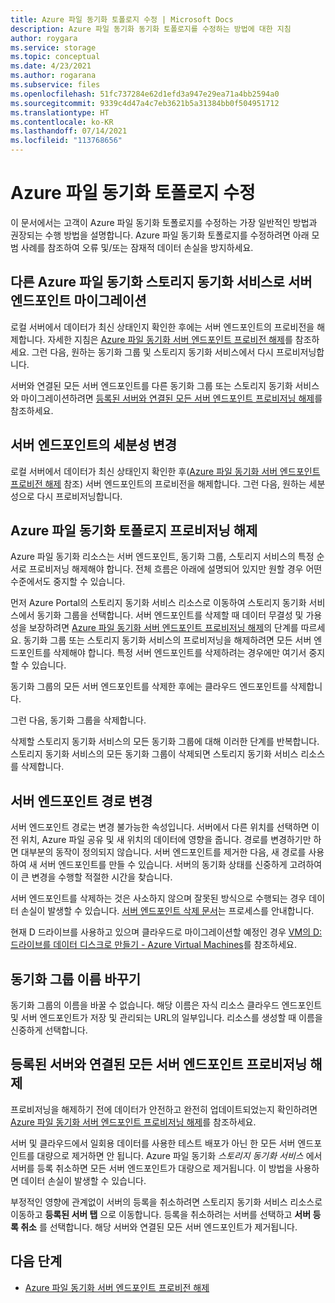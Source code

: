 ```yaml
---
title: Azure 파일 동기화 토폴로지 수정 | Microsoft Docs
description: Azure 파일 동기화 동기화 토폴로지를 수정하는 방법에 대한 지침
author: roygara
ms.service: storage
ms.topic: conceptual
ms.date: 4/23/2021
ms.author: rogarana
ms.subservice: files
ms.openlocfilehash: 51fc737284e62d1efd3a947e29ea71a4bb2594a0
ms.sourcegitcommit: 9339c4d47a4c7eb3621b5a31384bb0f504951712
ms.translationtype: HT
ms.contentlocale: ko-KR
ms.lasthandoff: 07/14/2021
ms.locfileid: "113768656"
---
```

# <a name="modify-your-azure-file-sync-topology"></a>Azure 파일 동기화 토폴로지 수정

이 문서에서는 고객이 Azure 파일 동기화 토폴로지를 수정하는 가장 일반적인 방법과 권장되는 수행 방법을 설명합니다. Azure 파일 동기화 토폴로지를 수정하려면 아래 모범 사례를 참조하여 오류 및/또는 잠재적 데이터 손실을 방지하세요.

## <a name="migrate-a-server-endpoint-to-a-different-azure-file-sync-storage-sync-service"></a>다른 Azure 파일 동기화 스토리지 동기화 서비스로 서버 엔드포인트 마이그레이션

로컬 서버에서 데이터가 최신 상태인지 확인한 후에는 서버 엔드포인트의 프로비전을 해제합니다. 자세한 지침은 [Azure 파일 동기화 서버 엔드포인트 프로비전 해제](./file-sync-server-endpoint-delete.md#scenario-2-you-intend-to-delete-your-server-endpoint-and-stop-using-this-specific-azure-file-share)를 참조하세요. 그런 다음, 원하는 동기화 그룹 및 스토리지 동기화 서비스에서 다시 프로비저닝합니다.

서버와 연결된 모든 서버 엔드포인트를 다른 동기화 그룹 또는 스토리지 동기화 서비스와 마이그레이션하려면 [등록된 서버와 연결된 모든 서버 엔드포인트 프로비저닝 해제](#deprovision-all-server-endpoints-associated-with-a-registered-server)를 참조하세요.

## <a name="change-the-granularity-of-a-server-endpoint"></a>서버 엔드포인트의 세분성 변경

로컬 서버에서 데이터가 최신 상태인지 확인한 후([Azure 파일 동기화 서버 엔드포인트 프로비전 해제](./file-sync-server-endpoint-delete.md#scenario-2-you-intend-to-delete-your-server-endpoint-and-stop-using-this-specific-azure-file-share) 참조) 서버 엔드포인트의 프로비전을 해제합니다. 그런 다음, 원하는 세분성으로 다시 프로비저닝합니다.

## <a name="deprovision-azure-file-sync-topology"></a>Azure 파일 동기화 토폴로지 프로비저닝 해제

Azure 파일 동기화 리소스는 서버 엔드포인트, 동기화 그룹, 스토리지 서비스의 특정 순서로 프로비저닝 해제해야 합니다. 전체 흐름은 아래에 설명되어 있지만 원할 경우 어떤 수준에서도 중지할 수 있습니다. 

먼저 Azure Portal의 스토리지 동기화 서비스 리소스로 이동하여 스토리지 동기화 서비스에서 동기화 그룹을 선택합니다. 서버 엔드포인트를 삭제할 때 데이터 무결성 및 가용성을 보장하려면 [Azure 파일 동기화 서버 엔드포인트 프로비저닝 해제](./file-sync-server-endpoint-delete.md)의 단계를 따르세요. 동기화 그룹 또는 스토리지 동기화 서비스의 프로비저닝을 해제하려면 모든 서버 엔드포인트를 삭제해야 합니다. 특정 서버 엔드포인트를 삭제하려는 경우에만 여기서 중지할 수 있습니다. 

동기화 그룹의 모든 서버 엔드포인트를 삭제한 후에는 클라우드 엔드포인트를 삭제합니다. 

그런 다음, 동기화 그룹을 삭제합니다. 

삭제할 스토리지 동기화 서비스의 모든 동기화 그룹에 대해 이러한 단계를 반복합니다. 스토리지 동기화 서비스의 모든 동기화 그룹이 삭제되면 스토리지 동기화 서비스 리소스를 삭제합니다.

## <a name="change-a-server-endpoint-path"></a>서버 엔드포인트 경로 변경

서버 엔드포인트 경로는 변경 불가능한 속성입니다. 서버에서 다른 위치를 선택하면 이전 위치, Azure 파일 공유 및 새 위치의 데이터에 영향을 줍니다. 경로를 변경하기만 하면 대부분의 동작이 정의되지 않습니다. 서버 엔드포인트를 제거한 다음, 새 경로를 사용하여 새 서버 엔드포인트를 만들 수 있습니다. 서버의 동기화 상태를 신중하게 고려하여 이 큰 변경을 수행할 적절한 시간을 찾습니다.

서버 엔드포인트를 삭제하는 것은 사소하지 않으며 잘못된 방식으로 수행되는 경우 데이터 손실이 발생할 수 있습니다. [서버 엔드포인트 삭제 문서](file-sync-server-endpoint-delete.md)는 프로세스를 안내합니다.

현재 D 드라이브를 사용하고 있으며 클라우드로 마이그레이션할 예정인 경우 [VM의 D: 드라이브를 데이터 디스크로 만들기 - Azure Virtual Machines](../../virtual-machines/windows/change-drive-letter.md)를 참조하세요.

## <a name="rename-a-sync-group"></a>동기화 그룹 이름 바꾸기

동기화 그룹의 이름을 바꿀 수 없습니다. 해당 이름은 자식 리소스 클라우드 엔드포인트 및 서버 엔드포인트가 저장 및 관리되는 URL의 일부입니다. 리소스를 생성할 때 이름을 신중하게 선택합니다.

## <a name="deprovision-all-server-endpoints-associated-with-a-registered-server"></a>등록된 서버와 연결된 모든 서버 엔드포인트 프로비저닝 해제

프로비저닝을 해제하기 전에 데이터가 안전하고 완전히 업데이트되었는지 확인하려면 [Azure 파일 동기화 서버 엔드포인트 프로비저닝 해제](./file-sync-server-endpoint-delete.md)를 참조하세요.

서버 및 클라우드에서 일회용 데이터를 사용한 테스트 배포가 아닌 한 모든 서버 엔드포인트를 대량으로 제거하면 안 됩니다. Azure 파일 동기화 *스토리지 동기화 서비스* 에서 서버를 등록 취소하면 모든 서버 엔드포인트가 대량으로 제거됩니다. 이 방법을 사용하면 데이터 손실이 발생할 수 있습니다. 

부정적인 영향에 관계없이 서버의 등록을 취소하려면 스토리지 동기화 서비스 리소스로 이동하고 **등록된 서버 탭** 으로 이동합니다. 등록을 취소하려는 서버를 선택하고 **서버 등록 취소** 를 선택합니다. 해당 서버와 연결된 모든 서버 엔드포인트가 제거됩니다.

## <a name="next-steps"></a>다음 단계
* [Azure 파일 동기화 서버 엔드포인트 프로비전 해제](./file-sync-server-endpoint-delete.md)


